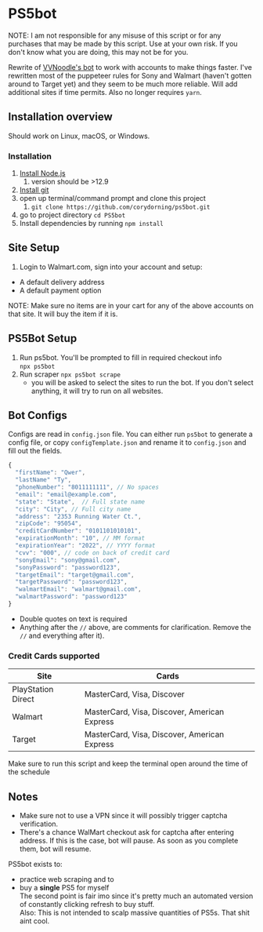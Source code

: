 # PS5bot
NOTE: I am not responsible for any misuse of this script or for any purchases that may be made by this script. Use at your own risk. If you don't know what you are doing, this may not be for you.

Rewrite of [VVNoodle's bot](https://github.com/corydorning/PS5bot) to work with accounts to make things faster. I've rewritten most of the puppeteer rules for Sony and Walmart (haven't gotten around to Target yet) and they seem to be much more reliable. Will add additional sites if time permits. Also no longer requires `yarn`.

## Installation overview
Should work on Linux, macOS, or Windows.

### Installation
 1. [Install Node.js](https://nodejs.org/en/)
    1. version should be >12.9
 2. [Install git](https://git-scm.com/)
 3. open up terminal/command prompt and clone this project
    1. `git clone https://github.com/corydorning/ps5bot.git`
 4. go to project directory `cd PS5bot`
 6. Install dependencies by running `npm install`

## Site Setup
 1. Login to Walmart.com, sign into your account and setup:
   - A default delivery address
   - A default payment option

NOTE: Make sure no items are in your cart for any of the above accounts on that site. It will buy the item if it is.

## PS5Bot Setup
 1. Run ps5bot. You'll be prompted to fill in required checkout info  
    `npx ps5bot`
 2. Run scraper
    `npx ps5bot scrape`
    - you will be asked to select the sites to run the bot. If you don't select anything, it will try to run on all websites.

## Bot Configs
Configs are read in `config.json` file. You can either run `ps5bot` to generate a config file, or copy `configTemplate.json` and rename it to `config.json` and fill out the fields.

```js
{
  "firstName": "Qwer",
  "lastName" "Ty",
  "phoneNumber": "8011111111", // No spaces
  "email": "email@example.com",
  "state": "State",  // Full state name
  "city": "City", // Full city name
  "address": "2353 Running Water Ct.",
  "zipCode": "95054",
  "creditCardNumber": "0101101010101",
  "expirationMonth": "10", // MM format
  "expirationYear": "2022", // YYYY format
  "cvv": "000", // code on back of credit card
  "sonyEmail": "sony@gmail.com",
  "sonyPassword": "password123",
  "targetEmail": "target@gmail.com",
  "targetPassword": "password123",
  "walmartEmail": "walmart@gmail.com",
  "walmartPassword": "password123"
}
```

- Double quotes on text is required
- Anything after the `//` above, are comments for clarification. Remove the `//` and everything after it).

### Credit Cards supported

| Site               | Cards                                        |
|--------------------|----------------------------------------------|
| PlayStation Direct | MasterCard, Visa, Discover                   |
| Walmart            | MasterCard, Visa, Discover, American Express |
| Target             | MasterCard, Visa, Discover, American Express |

Make sure to run this script and keep the terminal open around the time of the schedule

## Notes
- Make sure not to use a VPN since it will possibly trigger captcha verification.
- There's a chance WalMart checkout ask for captcha after entering address. If this is the case, bot will pause. As soon as you complete them, bot will resume.

PS5bot exists to:
- practice web scraping and to
- buy a **single** PS5 for myself  
The second point is fair imo since it's pretty much an automated version of constantly clicking refresh to buy stuff.  
Also: This is not intended to scalp massive quantities of PS5s. That shit aint cool.